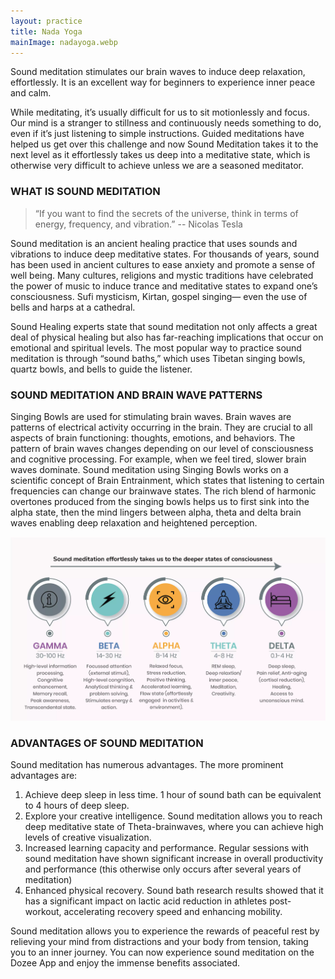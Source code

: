 ```yaml
---
layout: practice
title: Nada Yoga
mainImage: nadayoga.webp
---
```

Sound meditation stimulates our brain waves to induce deep relaxation, effortlessly. It is an excellent way for beginners to experience inner peace and calm.

While meditating, it’s usually difficult for us to sit motionlessly and focus. Our mind is a stranger to stillness and continuously needs something to do, even if it’s just listening to simple instructions. Guided meditations have helped us get over this challenge and now Sound Meditation takes it to the next level as it effortlessly takes us deep into a meditative state, which is otherwise very difficult to achieve unless we are a seasoned meditator.

### WHAT IS SOUND MEDITATION

> “If you want to find the secrets of the universe, think in terms of energy, frequency, and vibration.” -- Nicolas Tesla

Sound meditation is an ancient healing practice that uses sounds and vibrations to induce deep meditative states. For thousands of years, sound has been used in ancient cultures to ease anxiety and promote a sense of well being. Many cultures, religions and mystic traditions have celebrated the power of music to induce trance and meditative states to expand one’s consciousness.  Sufi mysticism, Kirtan, gospel singing— even the use of bells and harps at a cathedral.

Sound Healing experts state that sound meditation not only affects a great deal of physical healing but also has far-reaching implications that occur on emotional and spiritual levels. The most popular way to practice sound meditation is through “sound baths,” which uses Tibetan singing bowls, quartz bowls, and bells to guide the listener.

### SOUND MEDITATION AND BRAIN WAVE PATTERNS

Singing Bowls are used for stimulating brain waves. Brain waves are patterns of electrical activity occurring in the brain. They are crucial to all aspects of brain functioning: thoughts, emotions, and behaviors. The pattern of brain waves changes depending on our level of consciousness and cognitive processing. For example, when we feel tired, slower brain waves dominate.
Sound meditation using Singing Bowls works on a scientific concept of Brain Entrainment, which states that listening to certain frequencies can change our brainwave states. The rich blend of harmonic overtones produced from the singing bowls helps us to first sink into the alpha state, then the mind lingers between alpha, theta and delta brain waves enabling deep relaxation and heightened perception.

![sound meditation](/assets/images/soundmeditation.webp "Sound Meditation")

### ADVANTAGES OF SOUND MEDITATION

Sound meditation has numerous advantages. The more prominent advantages are:

1. Achieve deep sleep in less time. 1 hour of sound bath can be equivalent to 4 hours of deep sleep.
2. Explore your creative intelligence. Sound meditation allows you to reach deep meditative state of Theta-brainwaves, where you can achieve high levels of creative visualization.
3. Increased learning capacity and performance. Regular sessions with sound meditation have shown significant increase in overall productivity and performance (this otherwise only occurs after several years of meditation)
4. Enhanced physical recovery. Sound bath research results showed that it has a significant impact on lactic acid reduction in athletes post-workout, accelerating recovery speed and enhancing mobility.

Sound meditation allows you to experience the rewards of peaceful rest by relieving your mind from distractions and your body from tension, taking you to an inner journey. You can now experience sound meditation on the Dozee App and enjoy the immense benefits associated.
